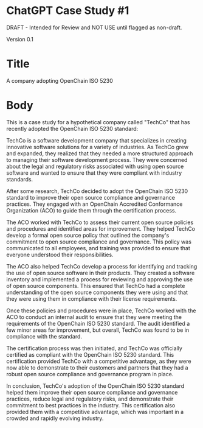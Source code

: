 # ChatGPT Case Study #1 

DRAFT - Intended for Review and NOT USE until flagged as non-draft.

Version 0.1

# Title

A company adopting OpenChain ISO 5230

# Body

This is a case study for a hypothetical company called "TechCo" that has recently adopted the OpenChain ISO 5230 standard:

TechCo is a software development company that specializes in creating innovative software solutions for a variety of industries. As TechCo grew and expanded, they realized that they needed a more structured approach to managing their software development process. They were concerned about the legal and regulatory risks associated with using open source software and wanted to ensure that they were compliant with industry standards.

After some research, TechCo decided to adopt the OpenChain ISO 5230 standard to improve their open source compliance and governance practices. They engaged with an OpenChain Accredited Conformance Organization (ACO) to guide them through the certification process.

The ACO worked with TechCo to assess their current open source policies and procedures and identified areas for improvement. They helped TechCo develop a formal open source policy that outlined the company's commitment to open source compliance and governance. This policy was communicated to all employees, and training was provided to ensure that everyone understood their responsibilities.

The ACO also helped TechCo develop a process for identifying and tracking the use of open source software in their products. They created a software inventory and implemented a process for reviewing and approving the use of open source components. This ensured that TechCo had a complete understanding of the open source components they were using and that they were using them in compliance with their license requirements.

Once these policies and procedures were in place, TechCo worked with the ACO to conduct an internal audit to ensure that they were meeting the requirements of the OpenChain ISO 5230 standard. The audit identified a few minor areas for improvement, but overall, TechCo was found to be in compliance with the standard.

The certification process was then initiated, and TechCo was officially certified as compliant with the OpenChain ISO 5230 standard. This certification provided TechCo with a competitive advantage, as they were now able to demonstrate to their customers and partners that they had a robust open source compliance and governance program in place.

In conclusion, TechCo's adoption of the OpenChain ISO 5230 standard helped them improve their open source compliance and governance practices, reduce legal and regulatory risks, and demonstrate their commitment to best practices in the industry. This certification also provided them with a competitive advantage, which was important in a crowded and rapidly evolving industry.